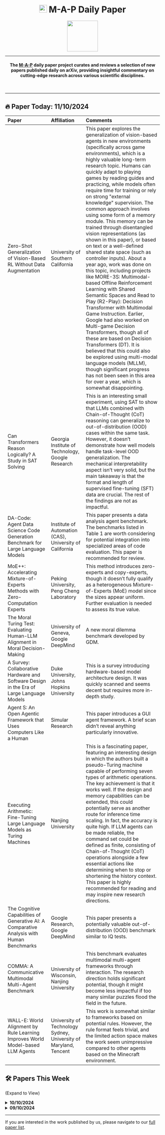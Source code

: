 <h1 align="center"><img src="https://cdn-avatars.huggingface.co/v1/production/uploads/63839e9962badff4326cf360/k4Q7R4XLDMp_1VF4C6GEd.jpeg" width="25"> M-A-P Daily Paper</h1>
<p align="center">
<a href="https://github.com/DenverCoder1/readme-typing-svg"><img src="https://media.giphy.com/media/Rn26lWjqA0uUU/giphy.gif" width="100"></a>
</p>
<hr/>
<h4 align="center">The <a href=https://m-a-p.ai>M-A-P</a> daily paper project curates and reviews a selection of new papers published daily on arXiv, providing insightful commentary on cutting-edge research across various scientific disciplines.</h4>
<br>
<hr/>

## 🔥 Paper Today: 11/10/2024

<div align="center">

| Paper  | Affiliation | Comments |
|:-------------|:-------------|:-------------|
| Zero-Shot Generalization of Vision-Based RL Without Data Augmentation | University of Southern California | This paper explores the generalization of vision-based agents in new environments (specifically across game environments), which is a highly valuable long-term research topic. Humans can quickly adapt to playing games by reading guides and practicing, while models often require time for training or rely on strong "external knowledge" supervision. The common approach involves using some form of a memory module. This memory can be trained through disentangled vision representations (as shown in this paper), or based on text or a well-defined shared state space (such as controller inputs). About a year ago, work was done on this topic, including projects like MORE-3S: Multimodal-based Offline Reinforcement Learning with Shared Semantic Spaces and Read to Play (R2-Play): Decision Transformer with Multimodal Game Instruction. Earlier, Google had also worked on Multi-game Decision Transformers, though all of these are based on Decision Transformers (DT). It is believed that this could also be explored using multi-modal language models (MLLM), though significant progress has not been seen in this area for over a year, which is somewhat disappointing. |
| Can Transformers Reason Logically? A Study in SAT Solving | Georgia Institute of Technology, Google Research | This is an interesting small experiment, using SAT to show that LLMs combined with Chain-of-Thought (CoT) reasoning can generalize to out-of-distribution (OOD) cases within the same task. However, it doesn’t demonstrate how well models handle task-level OOD generalization. The mechanical interpretability aspect isn’t very solid, but the main takeaway is that the format and length of supervised fine-tuning (SFT) data are crucial. The rest of the findings are not as impactful. |
| DA-Code: Agent Data Science Code Generation Benchmark for Large Language Models | Institute of Automation (CAS), University of California | This paper presents a data analysis agent benchmark. The benchmarks listed in Table 1 are worth considering for potential integration into specialized areas of code evaluation. This paper is recommended for review. |
| MoE++: Accelerating Mixture-of-Experts Methods with Zero-Computation Experts | Peking University, Peng Cheng Laboratory | This method introduces zero-experts and copy-experts, though it doesn’t fully qualify as a heterogeneous Mixture-of-Experts (MoE) model since the sizes appear uniform. Further evaluation is needed to assess its true value. |
| The Moral Turing Test: Evaluating Human-LLM Alignment in Moral Decision-Making | University of Geneva, Google DeepMind | A new moral dilemma benchmark developed by GDM. |
| A Survey: Collaborative Hardware and Software Design in the Era of Large Language Models | Duke University, Johns Hopkins University | This is a survey introducing hardware-based model architecture design. It was quickly scanned and seems decent but requires more in-depth study. |
| Agent S: An Open Agentic Framework that Uses Computers Like a Human | Simular Research | This paper introduces a GUI agent framework. A brief scan didn’t reveal anything particularly innovative. |
| Executing Arithmetic: Fine-Tuning Large Language Models as Turing Machines | Nanjing University | This is a fascinating paper, featuring an interesting design in which the authors built a pseudo-Turing machine capable of performing seven types of arithmetic operations. The key achievement is that it works well. If the design and memory capabilities can be extended, this could potentially serve as another route for inference time scaling. In fact, the accuracy is quite high. If LLM agents can be made reliable, the command set could be defined as finite, consisting of Chain-of-Thought (CoT) operations alongside a few essential actions like determining when to stop or shortening the history context. This paper is highly recommended for reading and may inspire new research directions. |
| The Cognitive Capabilities of Generative AI: A Comparative Analysis with Human Benchmarks | Google Research, Google DeepMind | This paper presents a potentially valuable out-of-distribution (OOD) benchmark similar to IQ tests. |
| COMMA: A Communicative Multimodal Multi-Agent Benchmark | University of Wisconsin, Nanjing University | This benchmark evaluates multimodal multi-agent frameworks through interaction. The research direction holds significant potential, though it might become less impactful if too many similar puzzles flood the field in the future. |
| WALL-E: World Alignment by Rule Learning Improves World Model-based LLM Agents | University of Technology Sydney, University of Maryland, Tencent | This work is somewhat similar to frameworks based on potential rules. However, the rule format feels trivial, and the limited action space makes the work seem unimpressive compared to other agents based on the Minecraft environment. |

</div>


## 🛠️ Papers This Week 

(Expand to View)

<details>
<summary> <b>10/10/2024</b> </summary>

| Paper  | Main Affiliation | Comments |
| ------------- | ------------- | ------------- |
| x | y | z|

</details>

<details>
<summary> <b>09/10/2024</b> </summary>

| Paper  | Main Affiliation | Comments |
| ------------- | ------------- | ------------- |
| x | y | z|

</details>

<hr/>

If you are intereted in the work published by us, please navigate to our [full paper list](https://huggingface.co/collections/m-a-p/m-a-p-full-paper-list-65e070a694c7b01c5547fbff).
